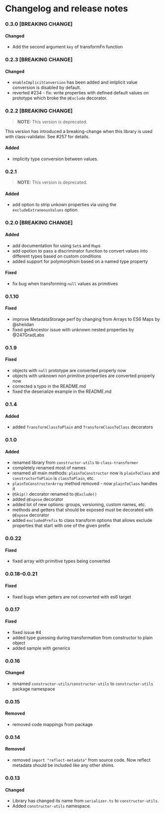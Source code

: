# Changelog and release notes


### 0.3.0 [BREAKING CHANGE]

#### Changed

- Add the second argument `key` of transformFn function

### 0.2.3 [BREAKING CHANGE]

#### Changed

- `enableImplicitConversion` has been added and imlplicit value conversion is disabled by default.
- reverted #234 - fix: write properties with defined default values on prototype which broke the `@Exclude` decorator.

### 0.2.2 [BREAKING CHANGE]

> **NOTE:** This version is deprecated.

This version has introduced a breaking-change when this library is used with class-validator. See #257 for details.

#### Added

- implicity type conversion between values.

### 0.2.1

> **NOTE:** This version is deprecated.

#### Added

-   add option to strip unkown properties via using the `excludeExtraneousValues` option

### 0.2.0 [BREAKING CHANGE]

#### Added

-   add documentation for using `Set`s and `Map`s
-   add opotion to pass a discriminator function to convert values into different types based on custom conditions
-   added support for polymorphism based on a named type property

#### Fixed

-   fix bug when transforming `null` values as primitives

### 0.1.10

#### Fixed

-   improve MetadataStorage perf by changing from Arrays to ES6 Maps by @sheiidan
-   fixed getAncestor issue with unknown nested properties by @247GradLabs

### 0.1.9

#### Fixed

-   objects with `null` prototype are converted properly now
-   objects with unknown non primitive properties are converted properly now
-   corrected a typo in the README.md
-   fixed the deserialize example in the README.md

### 0.1.4

#### Added

-   added `TransformClassToPlain` and `TransformClassToClass` decorators

### 0.1.0

#### Added

-   renamed library from `constructor-utils` to `class-transformer`
-   completely renamed most of names
-   renamed all main methods: `plainToConstructor` now is `plainToClass` and `constructorToPlain` is `classToPlain`, etc.
-   `plainToConstructorArray` method removed - now `plainToClass` handles it
-   `@Skip()` decorator renamed to `@Exclude()`
-   added `@Expose` decorator
-   added lot of new options: groups, versioning, custom names, etc.
-   methods and getters that should be exposed must be decorated with `@Expose` decorator
-   added `excludedPrefix` to class transform options that allows exclude properties that start with one of the given prefix

### 0.0.22

#### Fixed

-   fixed array with primitive types being converted

### 0.0.18-0.0.21

#### Fixed

-   fixed bugs when getters are not converted with es6 target

### 0.0.17

#### Fixed

-   fixed issue #4
-   added type guessing during transformation from constructor to plain object
-   added sample with generics

### 0.0.16

#### Changed

-   renamed `constructor-utils/constructor-utils` to `constructor-utils` package namespace

### 0.0.15

#### Removed

-   removed code mappings from package

### 0.0.14

#### Removed

-   removed `import "reflect-metadata"` from source code. Now reflect metadata should be included like any other shims.

### 0.0.13

#### Changed

-   Library has changed its name from `serializer.ts` to `constructor-utils`.
-   Added `constructor-utils` namespace.
